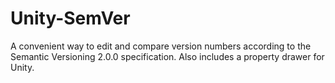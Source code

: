 # Unity-SemVer
A convenient way to edit and compare version numbers according to the Semantic Versioning 2.0.0 specification. Also includes a property drawer for Unity.

